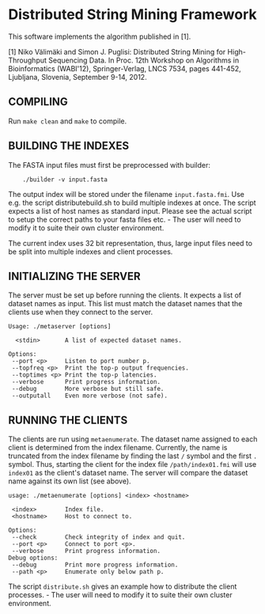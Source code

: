 Distributed String Mining Framework
====

This software implements the algorithm published in [1]. 

[1] Niko Välimäki and Simon J. Puglisi: Distributed String Mining for
High-Throughput Sequencing Data. In Proc. 12th Workshop on Algorithms
in Bioinformatics (WABI'12), Springer-Verlag, LNCS 7534, pages
441-452, Ljubljana, Slovenia, September 9-14, 2012.


COMPILING
----
        
Run `make clean` and `make` to compile.


BUILDING THE INDEXES
----

The FASTA input files must first be preprocessed with builder:

```
    ./builder -v input.fasta
```

The output index will be stored under the filename `input.fasta.fmi`.
Use e.g. the script distributebuild.sh to build multiple indexes at
once. The script expects a list of host names as standard
input. Please see the actual script to setup the correct paths to your
fasta files etc. - The user will need to modify it to suite their own
cluster environment.

The current index uses 32 bit representation, thus, large input files
need to be split into multiple indexes and client processes.


INITIALIZING THE SERVER
----

The server must be set up before running the clients. It expects a
list of dataset names as input. This list must match the dataset names
that the clients use when they connect to the server.

```
Usage: ./metaserver [options]

  <stdin>       A list of expected dataset names.

Options:
 --port <p>     Listen to port number p.
 --topfreq <p>  Print the top-p output frequencies.
 --toptimes <p> Print the top-p latencies.
 --verbose      Print progress information.
 --debug        More verbose but still safe.
 --outputall    Even more verbose (not safe).
```


RUNNING THE CLIENTS
----

The clients are run using `metaenumerate`. The dataset name assigned
to each client is determined from the index filename. Currently, the
name is truncated from the index filename by finding the last `/`
symbol and the first `.` symbol. Thus, starting the client for the
index file `/path/index01.fmi` will use `index01` as the client's
dataset name. The server will compare the dataset name against its own
list (see above).

```
usage: ./metaenumerate [options] <index> <hostname>

 <index>        Index file.
 <hostname>     Host to connect to.

Options: 
 --check        Check integrity of index and quit.
 --port <p>     Connect to port <p>.
 --verbose      Print progress information.
Debug options:
 --debug        Print more progress information.
 --path <p>     Enumerate only below path p.
```

The script `distribute.sh` gives an example how to distribute the client
processes. - The user will need to modify it to suite their own
cluster environment.
